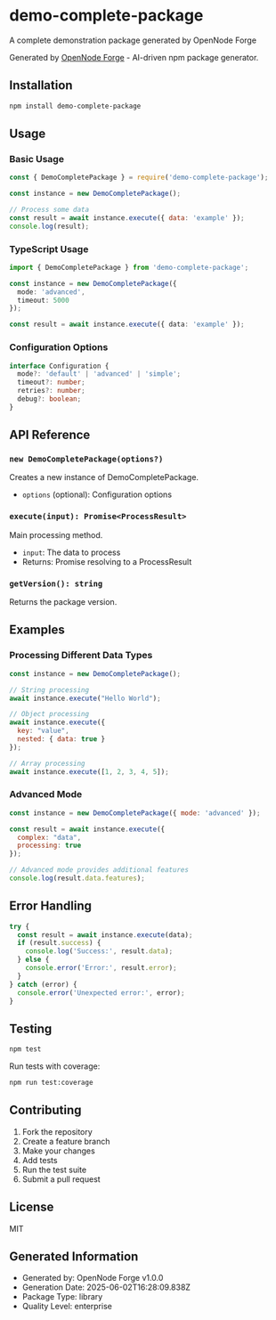 # demo-complete-package

A complete demonstration package generated by OpenNode Forge

Generated by [OpenNode Forge](https://github.com/opennode/opennode-forge) - AI-driven npm package generator.

## Installation

```bash
npm install demo-complete-package
```

## Usage

### Basic Usage

```javascript
const { DemoCompletePackage } = require('demo-complete-package');

const instance = new DemoCompletePackage();

// Process some data
const result = await instance.execute({ data: 'example' });
console.log(result);
```

### TypeScript Usage

```typescript
import { DemoCompletePackage } from 'demo-complete-package';

const instance = new DemoCompletePackage({
  mode: 'advanced',
  timeout: 5000
});

const result = await instance.execute({ data: 'example' });
```

### Configuration Options

```typescript
interface Configuration {
  mode?: 'default' | 'advanced' | 'simple';
  timeout?: number;
  retries?: number;
  debug?: boolean;
}
```

## API Reference

### `new DemoCompletePackage(options?)`

Creates a new instance of DemoCompletePackage.

- `options` (optional): Configuration options

### `execute(input): Promise<ProcessResult>`

Main processing method.

- `input`: The data to process
- Returns: Promise resolving to a ProcessResult

### `getVersion(): string`

Returns the package version.

## Examples

### Processing Different Data Types

```javascript
const instance = new DemoCompletePackage();

// String processing
await instance.execute("Hello World");

// Object processing
await instance.execute({ 
  key: "value",
  nested: { data: true }
});

// Array processing
await instance.execute([1, 2, 3, 4, 5]);
```

### Advanced Mode

```javascript
const instance = new DemoCompletePackage({ mode: 'advanced' });

const result = await instance.execute({
  complex: "data",
  processing: true
});

// Advanced mode provides additional features
console.log(result.data.features);
```

## Error Handling

```javascript
try {
  const result = await instance.execute(data);
  if (result.success) {
    console.log('Success:', result.data);
  } else {
    console.error('Error:', result.error);
  }
} catch (error) {
  console.error('Unexpected error:', error);
}
```

## Testing

```bash
npm test
```

Run tests with coverage:

```bash
npm run test:coverage
```

## Contributing

1. Fork the repository
2. Create a feature branch
3. Make your changes
4. Add tests
5. Run the test suite
6. Submit a pull request

## License

MIT

## Generated Information

- Generated by: OpenNode Forge v1.0.0
- Generation Date: 2025-06-02T16:28:09.838Z
- Package Type: library
- Quality Level: enterprise

